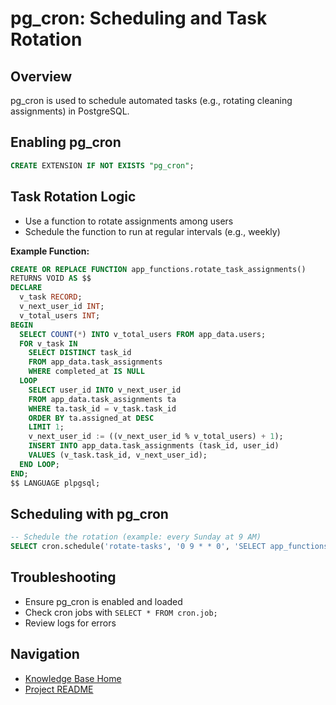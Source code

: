 # pg_cron: Scheduling and Task Rotation

## Overview
pg_cron is used to schedule automated tasks (e.g., rotating cleaning assignments) in PostgreSQL.

## Enabling pg_cron
```sql
CREATE EXTENSION IF NOT EXISTS "pg_cron";
```

## Task Rotation Logic
- Use a function to rotate assignments among users
- Schedule the function to run at regular intervals (e.g., weekly)

**Example Function:**
```sql
CREATE OR REPLACE FUNCTION app_functions.rotate_task_assignments()
RETURNS VOID AS $$
DECLARE
  v_task RECORD;
  v_next_user_id INT;
  v_total_users INT;
BEGIN
  SELECT COUNT(*) INTO v_total_users FROM app_data.users;
  FOR v_task IN 
    SELECT DISTINCT task_id 
    FROM app_data.task_assignments 
    WHERE completed_at IS NULL
  LOOP
    SELECT user_id INTO v_next_user_id
    FROM app_data.task_assignments ta
    WHERE ta.task_id = v_task.task_id
    ORDER BY ta.assigned_at DESC
    LIMIT 1;
    v_next_user_id := ((v_next_user_id % v_total_users) + 1);
    INSERT INTO app_data.task_assignments (task_id, user_id)
    VALUES (v_task.task_id, v_next_user_id);
  END LOOP;
END;
$$ LANGUAGE plpgsql;
```

## Scheduling with pg_cron
```sql
-- Schedule the rotation (example: every Sunday at 9 AM)
SELECT cron.schedule('rotate-tasks', '0 9 * * 0', 'SELECT app_functions.rotate_task_assignments();');
```

## Troubleshooting
- Ensure pg_cron is enabled and loaded
- Check cron jobs with `SELECT * FROM cron.job;`
- Review logs for errors

## Navigation
- [Knowledge Base Home](./README.md)
- [Project README](../README.md) 